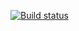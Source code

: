 [![Build status](https://ci.appveyor.com/api/projects/status/20sca9a145idk7s0/branch/main?svg=true)](https://ci.appveyor.com/project/QA-Matchenko/selenide/branch/main)
